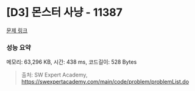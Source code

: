# [D3] 몬스터 사냥 - 11387 

[문제 링크](https://swexpertacademy.com/main/code/problem/problemDetail.do?contestProbId=AXb6LR76vCcDFARR) 

### 성능 요약

메모리: 63,296 KB, 시간: 438 ms, 코드길이: 528 Bytes



> 출처: SW Expert Academy, https://swexpertacademy.com/main/code/problem/problemList.do